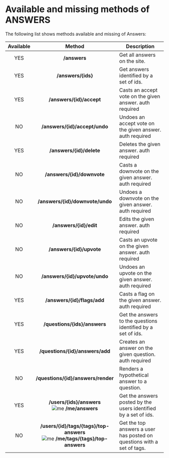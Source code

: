# Available and missing methods of ANSWERS
The following list shows methods available and missing of Answers:

| Available | Method                                  | Description
|:---------:|:---------------------------------------:| -----------------------------------------------------------------------|
| YES       | **/answers**                            | Get all answers on the site.                                           |
| YES       | **/answers/{ids}**                      | Get answers identified by a set of ids.                                |
| YES       | **/answers/{id}/accept**                | Casts an accept vote on the given answer. auth required                |
| NO        | **/answers/{id}/accept/undo**           | Undoes an accept vote on the given answer. auth required               |
| YES       | **/answers/{id}/delete**                | Deletes the given answer. auth required                                |
| NO        | **/answers/{id}/downvote**              | Casts a downvote on the given answer. auth required                    |
| NO        | **/answers/{id}/downvote/undo**         | Undoes a downvote on the given answer. auth required                   |
| NO        | **/answers/{id}/edit**                  | Edits the given answer. auth required                                  |
| NO        | **/answers/{id}/upvote**                | Casts an upvote on the given answer. auth required                     |
| NO        | **/answers/{id}/upvote/undo**           | Undoes an upvote on the given answer. auth required                    |
| YES       | **/answers/{id}/flags/add**             | Casts a flag on the given answer. auth required                        |
| YES       | **/questions/{ids}/answers**            | Get the answers to the questions identified by a set of ids.           |
| YES       | **/questions/{id}/answers/add**         | Creates an answer on the given question. auth required                 |
| NO        | **/questions/{id}/answers/render**      | Renders a hypothetical answer to a question.                           |
| YES       | **/users/{ids}/answers** <br/> ![me](https://cdn.sstatic.net/apiv2/img/me.png?v=f1cb4f2bb0ba) **/me/answers** | Get the answers posted by the users identified by a set of ids. |
| NO        | **/users/{id}/tags/{tags}/top-answers** <br/> ![me](https://cdn.sstatic.net/apiv2/img/me.png?v=f1cb4f2bb0ba) **/me/tags/{tags}/top-answers** | Get the top answers a user has posted on questions with a set of tags. |

